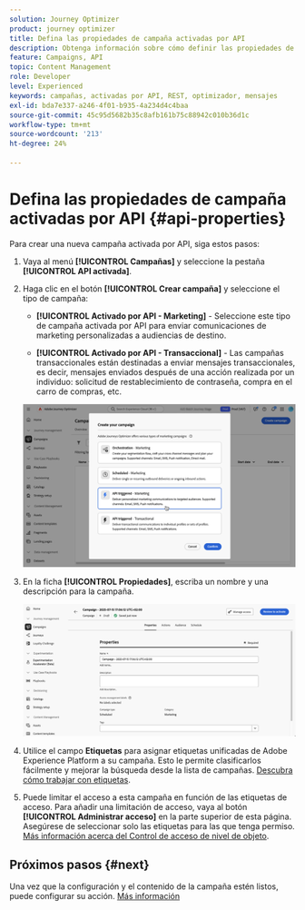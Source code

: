 ```yaml
---
solution: Journey Optimizer
product: journey optimizer
title: Defina las propiedades de campaña activadas por API
description: Obtenga información sobre cómo definir las propiedades de campaña activadas por API.
feature: Campaigns, API
topic: Content Management
role: Developer
level: Experienced
keywords: campañas, activadas por API, REST, optimizador, mensajes
exl-id: bda7e337-a246-4f01-b935-4a234d4c4baa
source-git-commit: 45c95d5682b35c8afb161b75c88942c010b36d1c
workflow-type: tm+mt
source-wordcount: '213'
ht-degree: 24%

---
```


# Defina las propiedades de campaña activadas por API {#api-properties}

Para crear una nueva campaña activada por API, siga estos pasos:

1. Vaya al menú **[!UICONTROL Campañas]** y seleccione la pestaña **[!UICONTROL API activada]**.

1. Haga clic en el botón **[!UICONTROL Crear campaña]** y seleccione el tipo de campaña:

   * **[!UICONTROL Activado por API - Marketing]** - Seleccione este tipo de campaña activada por API para enviar comunicaciones de marketing personalizadas a audiencias de destino.

   * **[!UICONTROL Activado por API - Transaccional]** - Las campañas transaccionales están destinadas a enviar mensajes transaccionales, es decir, mensajes enviados después de una acción realizada por un individuo: solicitud de restablecimiento de contraseña, compra en el carro de compras, etc.

   ![](assets/api-triggered-modal.png)

1. En la ficha **[!UICONTROL Propiedades]**, escriba un nombre y una descripción para la campaña.

   ![](assets/create-campaign-properties.png)

1. Utilice el campo **Etiquetas** para asignar etiquetas unificadas de Adobe Experience Platform a su campaña. Esto le permite clasificarlos fácilmente y mejorar la búsqueda desde la lista de campañas. [Descubra cómo trabajar con etiquetas](../start/search-filter-categorize.md#tags).

1. Puede limitar el acceso a esta campaña en función de las etiquetas de acceso. Para añadir una limitación de acceso, vaya al botón **[!UICONTROL Administrar acceso]** en la parte superior de esta página. Asegúrese de seleccionar solo las etiquetas para las que tenga permiso. [Más información acerca del Control de acceso de nivel de objeto](../administration/object-based-access.md).

## Próximos pasos {#next}

Una vez que la configuración y el contenido de la campaña estén listos, puede configurar su acción. [Más información](api-triggered-campaign-action.md)

